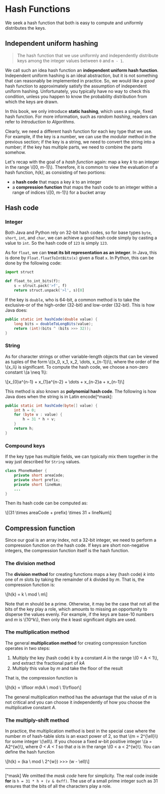 # Hash Functions
We seek a hash function that both is easy to compute and uniformly distributes the keys. 

## Independent uniform hashing
> The hash function that we use uniformly and independently distribute keys among the integer values between `0` and `m - 1`.

We call such an idea hash function an **independent uniform hash function**. Independent uniform hashing is an ideal abstraction, but it is not something that can reasonably be implemented in practice. So, we would like a *good* hash function to approximately satisfy the assumption of independent uniform hashing. Unfortunately, you typically have no way to check this condition, unless you happen to know the probability distribution from which the keys are drawn.

In this book, we only introduce **static hashing**, which uses a single, fixed hash function. For more information, such as *random hashing*, readers can refer to *Introduction to Algorithms*.

Clearly, we need a different hash function for each key type that we use. For example, if the key is a number, we can use the *modular* method in the previous section; if the key is a string, we need to convert the string into a number; if the key has multiple parts, we need to combine the parts somehow.

Let's recap with the goal of a *hash function* again: map a key *k* to an integer in the range \\([0, m-1]\\). Therefore, it is common to view the evaluation of a hash function, *h(k)*, as consisting of two portions:

- a **hash code** that maps a key *k* to an integer
- a **compression function** that maps the hash code to an integer within a range of indices \\([0, m-1]\\) for a bucket array

## Hash code
### Integer
Both Java and Python rely on 32-bit hash codes, so for base types `byte`, `short`, `int`, and `char`, we can achieve a good hash code simply by casting a value to `int`. So the hash code of `123` is simply `123`.

As for `float`, we can **treat its bit representation as an integer**. In Java, this is done by `Float.floatToIntBits(x)` given a float `x`. In Python, this can be done by the following code:

```python
import struct

def float_to_int_bits(f):
    s = struct.pack('>f', f)
    return struct.unpack('>l', s)[0]
```

If the key is `double`, who is 64-bit, a common method is to take the exclusive-or of the high-order (32-bit) and low-order (32-bit). This is how Java does:

```java
public static int hashCode(double value) {
    long bits = doubleToLongBits(value);
    return (int)(bits ^ (bits >>> 32));
}
```

### String
As for character strings or other variable-length objects that can be viewed as tuples of the form \\((x_0, x_1, x_2, \dots, x_{n-1})\\), where the order of the \\(x_i\\) is significant. To compute the hash code, we choose a non-zero constant \\(a \neq 1\\):

\\[x_{0}a^{n-1} + x_{1}a^{n-2} + \dots + x_{n-2}a + x_{n-1}\\]

This method is also known as **polynomial hash code**. The following is how Java does when the string is in Latin encode[^mask]:

```java
public static int hashCode(byte[] value) {
    int h = 0;
    for (byte v : value) {
        h = 31 * h + v;
    }
    return h;
}
```

### Compound keys
If the key type has multiple fields, we can typically mix them together in the way just described for `String` values.

```java
class PhoneNumber {
    private short areaCode;
    private short prefix;
    private short lineNum;
    ...
}
```

Then its hash code can be computed as:

\\[(31 \times areaCode + prefix) \times 31 + lineNum\\]

## Compression function
Since our goal is an array index, not a 32-bit integer, we need to perform a compression function on the hash code. If keys are short non-negative integers, the compression function itself is the hash function.

### The division method
The **division method** for creating functions maps a key (hash code) *k* into one of *m* slots by taking the remainder of *k* divided by *m*. That is, the compression function is:

\\[h(k) = k \ mod \ m\\]

Note that *m* should be a prime. Otherwise, it may be the case that not all the bits of the key play a role, which amounts to missing an opportunity to disperse the values evenly. For example, if the keys are base-10 numbers and *m* is \\(10^k\\), then only the *k* least significant digits are used.

### The multiplication method
The general **multiplication method** for creating compression function operates in two steps:

1. Multiply the key (hash code) *k* by a constant *A* in the range \\(0 < A < 1\\), and extract the fractional part of *kA*
2. Multiply this value by *m* and take the floor of the result

That is, the compression function is

\\[h(k) = \lfloor m(kA \ mod \ 1)\rfloor\\]

The general multiplication method has the advantage that the value of
*m* is not critical and you can choose it independently of how you choose the multiplicative constant *A*.

### The multiply-shift method
In practice, the multiplication method is best in the special case where the number *m* of hash-table slots is an exact power of 2, so that \\(m = 2^{\ell}\\) for some integer \\(\ell\\). If you choose a fixed *w*-bit positive integer \\(a = A2^{w}\\), where *0 < A < 1* so that *a* is in the range \\(0 < a < 2^{w}\\). You can define the hash function

\\[h(k) = (ka \ mod \ 2^{w}) >>> (w - \ell)\\]

---
[^mask] We omitted the *mask code* here for simplicity. The real code inside **for** is `h = 31 * h + (v & 0xff)`. The use of a small prime integer such as 31 ensures that the bits of all the characters play a role. 